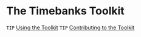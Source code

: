 # The Timebanks Toolkit

``TIP`` [Using the Toolkit](Usage.html)
``TIP`` [Contributing to the Toolkit](Contributing.html)


